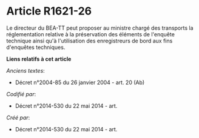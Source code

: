 # Article R1621-26

Le directeur du BEA-TT peut proposer au ministre chargé des transports la réglementation relative à la préservation des
éléments de l'enquête technique ainsi qu'à l'utilisation des enregistreurs de bord aux fins d'enquêtes techniques.

**Liens relatifs à cet article**

_Anciens textes_:

  - Décret n°2004-85 du 26 janvier 2004 - art. 20 (Ab)

_Codifié par_:

  - Décret n°2014-530 du 22 mai 2014 - art.

_Créé par_:

  - Décret n°2014-530 du 22 mai 2014 - art.

